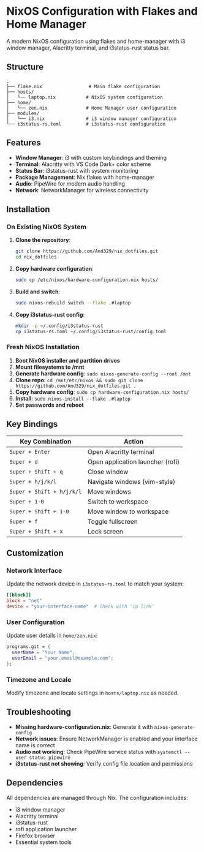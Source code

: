 # NixOS Configuration with Flakes and Home Manager

A modern NixOS configuration using flakes and home-manager with i3 window manager, Alacritty terminal, and i3status-rust status bar.

## Structure

```
.
├── flake.nix                 # Main flake configuration
├── hosts/
│   └── laptop.nix           # NixOS system configuration
├── home/
│   └── zen.nix              # Home Manager user configuration
├── modules/
│   └── i3.nix               # i3 window manager configuration
└── i3status-rs.toml         # i3status-rust configuration
```

## Features

- **Window Manager**: i3 with custom keybindings and theming
- **Terminal**: Alacritty with VS Code Dark+ color scheme
- **Status Bar**: i3status-rust with system monitoring
- **Package Management**: Nix flakes with home-manager
- **Audio**: PipeWire for modern audio handling
- **Network**: NetworkManager for wireless connectivity

## Installation

### On Existing NixOS System

1. **Clone the repository**:
   ```bash
   git clone https://github.com/And329/nix_dotfiles.git
   cd nix_dotfiles
   ```

2. **Copy hardware configuration**:
   ```bash
   sudo cp /etc/nixos/hardware-configuration.nix hosts/
   ```

3. **Build and switch**:
   ```bash
   sudo nixos-rebuild switch --flake .#laptop
   ```

4. **Copy i3status-rust config**:
   ```bash
   mkdir -p ~/.config/i3status-rust
   cp i3status-rs.toml ~/.config/i3status-rust/config.toml
   ```

### Fresh NixOS Installation

1. **Boot NixOS installer and partition drives**
2. **Mount filesystems to /mnt**
3. **Generate hardware config**: `sudo nixos-generate-config --root /mnt`
4. **Clone repo**: `cd /mnt/etc/nixos && sudo git clone https://github.com/And329/nix_dotfiles.git .`
5. **Copy hardware config**: `sudo cp hardware-configuration.nix hosts/`
6. **Install**: `sudo nixos-install --flake .#laptop`
7. **Set passwords and reboot**

## Key Bindings

| Key Combination | Action |
|----------------|--------|
| `Super + Enter` | Open Alacritty terminal |
| `Super + d` | Open application launcher (rofi) |
| `Super + Shift + q` | Close window |
| `Super + h/j/k/l` | Navigate windows (vim-style) |
| `Super + Shift + h/j/k/l` | Move windows |
| `Super + 1-0` | Switch to workspace |
| `Super + Shift + 1-0` | Move window to workspace |
| `Super + f` | Toggle fullscreen |
| `Super + Shift + x` | Lock screen |

## Customization

### Network Interface
Update the network device in `i3status-rs.toml` to match your system:
```toml
[[block]]
block = "net"
device = "your-interface-name"  # Check with 'ip link'
```

### User Configuration
Update user details in `home/zen.nix`:
```nix
programs.git = {
  userName = "Your Name";
  userEmail = "your.email@example.com";
};
```

### Timezone and Locale
Modify timezone and locale settings in `hosts/laptop.nix` as needed.

## Troubleshooting

- **Missing hardware-configuration.nix**: Generate it with `nixos-generate-config`
- **Network issues**: Ensure NetworkManager is enabled and your interface name is correct
- **Audio not working**: Check PipeWire service status with `systemctl --user status pipewire`
- **i3status-rust not showing**: Verify config file location and permissions

## Dependencies

All dependencies are managed through Nix. The configuration includes:
- i3 window manager
- Alacritty terminal
- i3status-rust
- rofi application launcher
- Firefox browser
- Essential system tools
